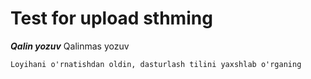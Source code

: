 # Test for upload sthming

***Qalin yozuv*** Qalinmas yozuv

```Loyihani o'rnatishdan oldin, dasturlash tilini yaxshlab o'rganing```
